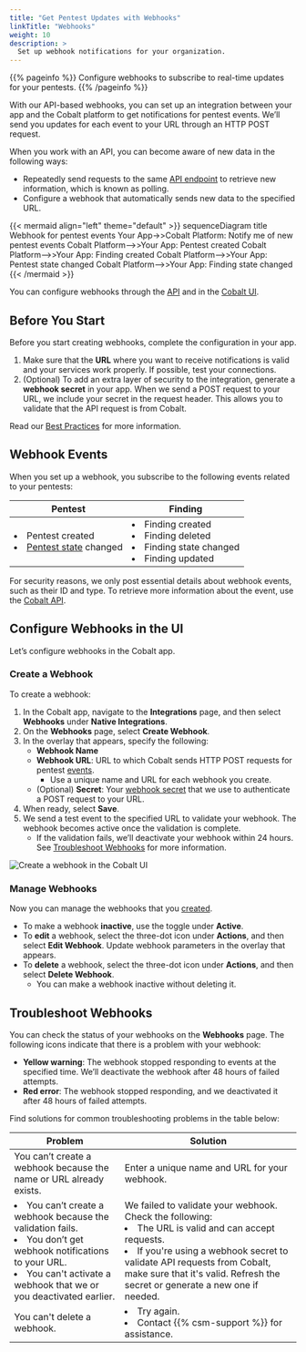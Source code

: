 ```yaml
---
title: "Get Pentest Updates with Webhooks"
linkTitle: "Webhooks"
weight: 10
description: >
  Set up webhook notifications for your organization.
---
```


{{% pageinfo %}}
Configure webhooks to subscribe to real-time updates for your pentests.
{{% /pageinfo %}}

With our API-based webhooks, you can set up an integration between your app and the Cobalt platform to get notifications for pentest events. We’ll send you updates for each event to your URL through an HTTP POST request.

When you work with an API, you can become aware of new data in the following ways:

- Repeatedly send requests to the same [API endpoint](/glossary/#api-endpoint) to retrieve new information, which is known as polling.
- Configure a webhook that automatically sends new data to the specified URL.

<!--Update the diagram once new webhook events are released.-->
{{< mermaid align="left" theme="default" >}}
sequenceDiagram
  title Webhook for pentest events
   Your App->>Cobalt Platform: Notify me of new pentest events
   Cobalt Platform-->>Your App: Pentest created
   Cobalt Platform-->>Your App: Finding created
   Cobalt Platform-->>Your App: Pentest state changed
   Cobalt Platform-->>Your App: Finding state changed
{{< /mermaid >}}
<br>

You can configure webhooks through the [API](https://docs.cobalt.io/v2/#webhooks) and in the [Cobalt UI](#configure-webhooks-in-the-ui).
<!-- Provide a link to API docs or API use case. -->

## Before You Start

Before you start creating webhooks, complete the configuration in your app.

1. Make sure that the **URL** where you want to receive notifications is valid and your services work properly. If possible, test your connections.
1. (Optional) To add an extra layer of security to the integration, generate a **webhook secret** in your app. When we send a POST request to your URL, we include your secret in the request header. This allows you to validate that the API request is from Cobalt.

Read our [Best Practices](https://docs.cobalt.io/v2/#best-practices) for more information.

## Webhook Events

When you set up a webhook, you subscribe to the following events related to your pentests:

| Pentest | Finding |
|---|---|
| <li>Pentest created</li><li>[Pentest state](/platform-deep-dive/pentests/pentest-process/pentest-states/) changed</li> | <li>Finding created</li><li>Finding deleted</li><li>Finding state changed</li><li>Finding updated</li>

For security reasons, we only post essential details about webhook events, such as their ID and type. To retrieve more information about the event, use the [Cobalt API](https://docs.cobalt.io/v2/).

## Configure Webhooks in the UI

Let’s configure webhooks in the Cobalt app.

### Create a Webhook

To create a webhook:

1. In the Cobalt app, navigate to the **Integrations** page, and then select **Webhooks** under **Native Integrations**.
1. On the **Webhooks** page, select **Create Webhook**.
1. In the overlay that appears, specify the following:
   - **Webhook Name**
   - **Webhook URL**: URL to which Cobalt sends HTTP POST requests for pentest [events](#webhook-events).
     - Use a unique name and URL for each webhook you create.
   - (Optional) **Secret**: Your [webhook secret](#before-you-start) that we use to authenticate a POST request to your URL.
1. When ready, select **Save**.
1. We send a test event to the specified URL to validate your webhook. The webhook becomes active once the validation is complete.
   - If the validation fails, we’ll deactivate your webhook within 24 hours. See [Troubleshoot Webhooks](#troubleshoot-webhooks) for more information.

![Create a webhook in the Cobalt UI](/integrations/CreateWebhook1.png "Create a webhook in the Cobalt UI")

### Manage Webhooks

Now you can manage the webhooks that you [created](#create-a-webhook).

- To make a webhook **inactive**, use the toggle under **Active**.
- To **edit** a webhook, select the three-dot icon under **Actions**, and then select **Edit Webhook**. Update webhook parameters in the overlay that appears.
- To **delete** a webhook, select the three-dot icon under **Actions**, and then select **Delete Webhook**.
  - You can make a webhook inactive without deleting it.

## Troubleshoot Webhooks

You can check the status of your webhooks on the **Webhooks** page. The following icons indicate that there is a problem with your webhook:

- **Yellow warning**: The webhook stopped responding to events at the specified time. We’ll deactivate the webhook after 48 hours of failed attempts.
- **Red error**: The webhook stopped responding, and we deactivated it after 48 hours of failed attempts.

Find solutions for common troubleshooting problems in the table below:

| Problem | Solution |
|---|---|
| You can’t create a webhook because the name or URL already exists. | Enter a unique name and URL for your webhook. |
| <li>You can’t create a webhook because the validation fails.</li><li>You don’t get webhook notifications to your URL.</li><li>You can't activate a webhook that we or you deactivated earlier.</li> | We failed to validate your webhook. Check the following:<li>The URL is valid and can accept requests.</li><li>If you're using a webhook secret to validate API requests from Cobalt, make sure that it's valid. Refresh the secret or generate a new one if needed.</li>|
| You can't delete a webhook. | <li>Try again.</li><li>Contact {{% csm-support %}} for assistance.</li> |
